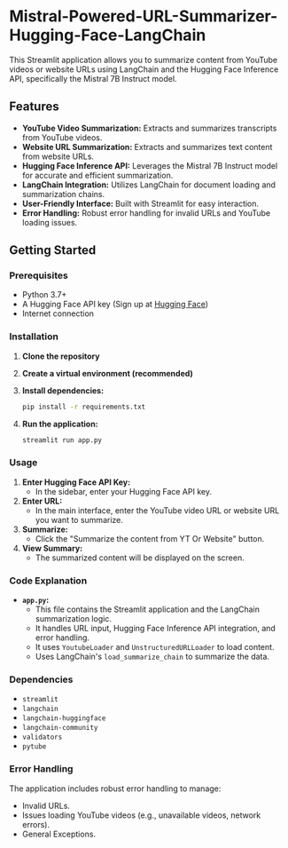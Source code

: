 # Mistral-Powered-URL-Summarizer-Hugging-Face-LangChain

This Streamlit application allows you to summarize content from YouTube videos or website URLs using LangChain and the Hugging Face Inference API, specifically the Mistral 7B Instruct model.

## Features

* **YouTube Video Summarization:** Extracts and summarizes transcripts from YouTube videos.
* **Website URL Summarization:** Extracts and summarizes text content from website URLs.
* **Hugging Face Inference API:** Leverages the Mistral 7B Instruct model for accurate and efficient summarization.
* **LangChain Integration:** Utilizes LangChain for document loading and summarization chains.
* **User-Friendly Interface:** Built with Streamlit for easy interaction.
* **Error Handling:** Robust error handling for invalid URLs and YouTube loading issues.

## Getting Started

### Prerequisites

* Python 3.7+
* A Hugging Face API key (Sign up at [Hugging Face](https://huggingface.co/))
* Internet connection

### Installation

1.  **Clone the repository**

2.  **Create a virtual environment (recommended)**

3.  **Install dependencies:**

    ```bash
    pip install -r requirements.txt
    ```

4.  **Run the application:**

    ```bash
    streamlit run app.py
    ```

### Usage

1.  **Enter Hugging Face API Key:**
    * In the sidebar, enter your Hugging Face API key.
2.  **Enter URL:**
    * In the main interface, enter the YouTube video URL or website URL you want to summarize.
3.  **Summarize:**
    * Click the "Summarize the content from YT Or Website" button.
4.  **View Summary:**
    * The summarized content will be displayed on the screen.

### Code Explanation

* **`app.py`:**
    * This file contains the Streamlit application and the LangChain summarization logic.
    * It handles URL input, Hugging Face Inference API integration, and error handling.
    * It uses `YoutubeLoader` and `UnstructuredURLLoader` to load content.
    * Uses LangChain's `load_summarize_chain` to summarize the data.

### Dependencies

* `streamlit`
* `langchain`
* `langchain-huggingface`
* `langchain-community`
* `validators`
* `pytube`

### Error Handling

The application includes robust error handling to manage:

* Invalid URLs.
* Issues loading YouTube videos (e.g., unavailable videos, network errors).
* General Exceptions.
